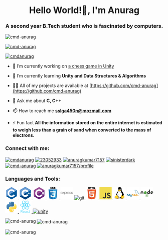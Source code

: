 <h1 align="center">Hello World!👋, I'm Anurag</h1>
<h3 align="center">A second year B.Tech student who is fascinated by computers.</h3>

<p align="left"> <img src="https://komarev.com/ghpvc/?username=cmd-anurag&label=Profile%20views&color=000000&style=flat" alt="cmd-anurag" /> </p>

<p align="left"> <a href="https://github.com/ryo-ma/github-profile-trophy"><img src="https://github-profile-trophy.vercel.app/?username=cmd-anurag" alt="cmd-anurag" /></a> </p>

<p align="left"> <a href="https://twitter.com/cmdanurag" target="blank"><img src="https://img.shields.io/twitter/follow/cmdanurag?logo=twitter&style=for-the-badge" alt="cmdanurag" /></a> </p>

- 🔭 I’m currently working on [a chess game in Unity](https://github.com/cmd-anurag/chess)

- 🌱 I’m currently learning **Unity and Data Structures & Algorithms**

- 👨‍💻 All of my projects are available at [https://github.com/cmd-anurag](https://github.com/cmd-anurag)

- 💬 Ask me about **C, C++**

- 📫 How to reach me **sslga450n@mozmail.com**

- ⚡ Fun fact **All the information stored on the entire internet is estimated to weigh less than a grain of sand when converted to the mass of electrons.**

<h3 align="left">Connect with me:</h3>
<p align="left">
<a href="https://twitter.com/cmdanurag" target="blank"><img align="center" src="https://raw.githubusercontent.com/rahuldkjain/github-profile-readme-generator/master/src/images/icons/Social/twitter.svg" alt="cmdanurag" height="30" width="40" /></a>
<a href="https://stackoverflow.com/users/23052933" target="blank"><img align="center" src="https://raw.githubusercontent.com/rahuldkjain/github-profile-readme-generator/master/src/images/icons/Social/stack-overflow.svg" alt="23052933" height="30" width="40" /></a>
<a href="https://www.hackerrank.com/anuragkumar7157" target="blank"><img align="center" src="https://raw.githubusercontent.com/rahuldkjain/github-profile-readme-generator/master/src/images/icons/Social/hackerrank.svg" alt="anuragkumar7157" height="30" width="40" /></a>
<a href="https://codeforces.com/profile/sinisterdark" target="blank"><img align="center" src="https://raw.githubusercontent.com/rahuldkjain/github-profile-readme-generator/master/src/images/icons/Social/codeforces.svg" alt="sinisterdark" height="30" width="40" /></a>
<a href="https://www.leetcode.com/cmd-anurag" target="blank"><img align="center" src="https://raw.githubusercontent.com/rahuldkjain/github-profile-readme-generator/master/src/images/icons/Social/leet-code.svg" alt="cmd-anurag" height="30" width="40" /></a>
<a href="https://auth.geeksforgeeks.org/user/anuragkumar7157/profile" target="blank"><img align="center" src="https://raw.githubusercontent.com/rahuldkjain/github-profile-readme-generator/master/src/images/icons/Social/geeks-for-geeks.svg" alt="anuragkumar7157/profile" height="30" width="40" /></a>
</p>

<h3 align="left">Languages and Tools:</h3>
<p align="left"> <a href="https://www.cprogramming.com/" target="_blank" rel="noreferrer"> <img src="https://raw.githubusercontent.com/devicons/devicon/master/icons/c/c-original.svg" alt="c" width="40" height="40"/> </a> <a href="https://www.w3schools.com/cpp/" target="_blank" rel="noreferrer"> <img src="https://raw.githubusercontent.com/devicons/devicon/master/icons/cplusplus/cplusplus-original.svg" alt="cplusplus" width="40" height="40"/> </a> <a href="https://www.w3schools.com/cs/" target="_blank" rel="noreferrer"> <img src="https://raw.githubusercontent.com/devicons/devicon/master/icons/csharp/csharp-original.svg" alt="csharp" width="40" height="40"/> </a> <a href="https://www.w3schools.com/css/" target="_blank" rel="noreferrer"> <img src="https://raw.githubusercontent.com/devicons/devicon/master/icons/css3/css3-original-wordmark.svg" alt="css3" width="40" height="40"/> </a> <a href="https://expressjs.com" target="_blank" rel="noreferrer"> <img src="https://raw.githubusercontent.com/devicons/devicon/master/icons/express/express-original-wordmark.svg" alt="express" width="40" height="40"/> </a> <a href="https://git-scm.com/" target="_blank" rel="noreferrer"> <img src="https://www.vectorlogo.zone/logos/git-scm/git-scm-icon.svg" alt="git" width="40" height="40"/> </a> <a href="https://www.w3.org/html/" target="_blank" rel="noreferrer"> <img src="https://raw.githubusercontent.com/devicons/devicon/master/icons/html5/html5-original-wordmark.svg" alt="html5" width="40" height="40"/> </a> <a href="https://developer.mozilla.org/en-US/docs/Web/JavaScript" target="_blank" rel="noreferrer"> <img src="https://raw.githubusercontent.com/devicons/devicon/master/icons/javascript/javascript-original.svg" alt="javascript" width="40" height="40"/> </a> <a href="https://www.linux.org/" target="_blank" rel="noreferrer"> <img src="https://raw.githubusercontent.com/devicons/devicon/master/icons/linux/linux-original.svg" alt="linux" width="40" height="40"/> </a> <a href="https://www.mysql.com/" target="_blank" rel="noreferrer"> <img src="https://raw.githubusercontent.com/devicons/devicon/master/icons/mysql/mysql-original-wordmark.svg" alt="mysql" width="40" height="40"/> </a> <a href="https://nodejs.org" target="_blank" rel="noreferrer"> <img src="https://raw.githubusercontent.com/devicons/devicon/master/icons/nodejs/nodejs-original-wordmark.svg" alt="nodejs" width="40" height="40"/> </a> <a href="https://www.python.org" target="_blank" rel="noreferrer"> <img src="https://raw.githubusercontent.com/devicons/devicon/master/icons/python/python-original.svg" alt="python" width="40" height="40"/> </a> <a href="https://reactjs.org/" target="_blank" rel="noreferrer"> <img src="https://raw.githubusercontent.com/devicons/devicon/master/icons/react/react-original-wordmark.svg" alt="react" width="40" height="40"/> </a> <a href="https://unity.com/" target="_blank" rel="noreferrer"> <img src="https://www.vectorlogo.zone/logos/unity3d/unity3d-icon.svg" alt="unity" width="40" height="40"/> </a> </p>

<p><img align="left" src="https://github-readme-stats.vercel.app/api/top-langs?username=cmd-anurag&show_icons=true&theme=dark&locale=en&layout=compact" alt="cmd-anurag" /></p>

<p>&nbsp;<img align="center" src="https://github-readme-stats.vercel.app/api?username=cmd-anurag&show_icons=true&theme=tokyonight&hide_border=true&locale=en" alt="cmd-anurag" /></p>

<p><img align="center" src="https://github-readme-streak-stats.herokuapp.com/?user=cmd-anurag&theme=dark" alt="cmd-anurag" /></p>

